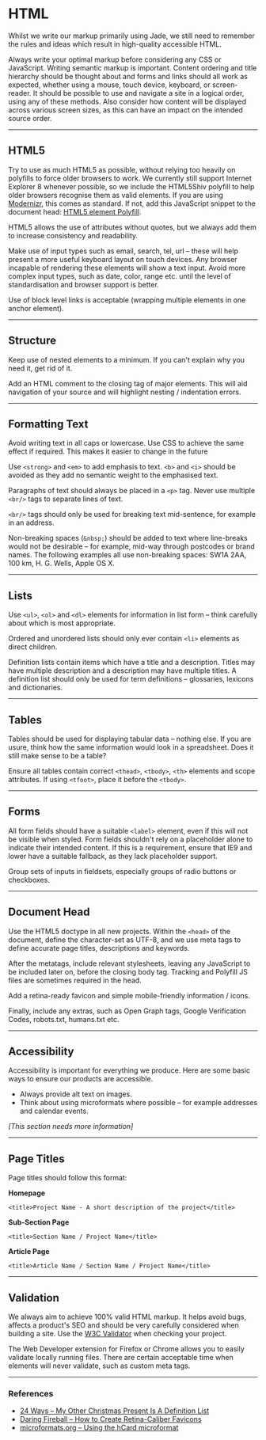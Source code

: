 # HTML

Whilst we write our markup primarily using Jade, we still need to remember the rules and ideas which result in high-quality accessible HTML.

Always write your optimal markup before considering any CSS or JavaScript. Writing semantic markup is important. Content ordering and title hierarchy should be thought about and forms and links should all work as expected, whether using a mouse, touch device, keyboard, or screen-reader. It should be possible to use and navigate a site in a logical order, using any of these methods. Also consider how content will be displayed across various screen sizes, as this can have an impact on the intended source order.

---

## HTML5

Try to use as much HTML5 as possible, without relying too heavily on polyfills to force older browsers to work. We currently still support Internet Explorer 8 whenever possible, so we include the HTML5Shiv polyfill to help older browsers recognise them as valid elements. If you are using [Modernizr](http://modernizr.com/), this comes as standard. If not, add this JavaScript snippet to the document head: [HTML5 element Polyfill](https://gist.github.com/jackbrewer/5894623).

HTML5 allows the use of attributes without quotes, but we always add them to increase consistency and readability.

Make use of input types such as email, search, tel, url – these will help present a more useful keyboard layout on touch devices. Any browser incapable of rendering these elements will show a text input. Avoid more complex input types, such as date, color, range etc. until the level of standardisation and browser support is better.

Use of block level links is acceptable (wrapping multiple elements in one anchor element).

---

## Structure

Keep use of nested elements to a minimum. If you can't explain why you need it, get rid of it.

Add an HTML comment to the closing tag of major elements. This will aid navigation of your source and will highlight nesting / indentation errors.

---

## Formatting Text

Avoid writing text in all caps or lowercase. Use CSS to achieve the same effect if required. This makes it easier to change in the future

Use `<strong>` and `<em>` to add emphasis to text. `<b>` and `<i>` should be avoided as they add no semantic weight to the emphasised text.

Paragraphs of text should always be placed in a `<p>` tag. Never use multiple `<br/>` tags to separate lines of text.

`<br/>` tags should only be used for breaking text mid-sentence, for example in an address.

Non-breaking spaces (`&nbsp;`) should be added to text where line-breaks would not be desirable – for example, mid-way through postcodes or brand names. The following examples all use non-breaking spaces: SW1A&nbsp;2AA, 100&nbsp;km, H.&nbsp;G.&nbsp;Wells, Apple&nbsp;OS&nbsp;X.

---

## Lists

Use `<ul>`, `<ol>` and `<dl>` elements for information in list form – think carefully about which is most appropriate.

Ordered and unordered lists should only ever contain `<li>` elements as direct children.

Definition lists contain items which have a title and a description. Titles may have multiple description and a description may have multiple titles. A definition list should only be used for term definitions – glossaries, lexicons and dictionaries.<sup><a class="reference-link" href="#ref-definition-lists"></a></sup>

---

## Tables

Tables should be used for displaying tabular data – nothing else. If you are usure, think how the same information would look in a spreadsheet. Does it still make sense to be a table?

Ensure all tables contain correct `<thead>`, `<tbody>`, `<th>` elements and scope attributes. If using `<tfoot>`, place it before the `<tbody>`.

---

## Forms

All form fields should have a suitable `<label>` element, even if this will not be visible when styled. Form fields shouldn't rely on a placeholder alone to indicate their intended content. If this is a requirement, ensure that IE9 and lower have a suitable fallback, as they lack placeholder support.

Group sets of inputs in fieldsets, especially groups of radio buttons or checkboxes.

---

## Document Head

Use the HTML5 doctype in all new projects. Within the `<head>` of the document, define the character-set as UTF-8, and we use meta tags to define accurate page titles, descriptions and keywords.

After the metatags, include relevant stylesheets, leaving any JavaScript to be included later on, before the closing body tag. Tracking and Polyfill JS files are sometimes required in the head.

Add a retina-ready favicon<sup><a class="reference-link" href="#ref-retina-favicon"></a></sup> and simple mobile-friendly information / icons.

Finally, include any extras, such as Open Graph tags, Google Verification Codes, robots.txt, humans.txt etc.

---

## Accessibility

Accessibility is important for everything we produce. Here are some basic ways to ensure our products are accessible.

* Always provide alt text on images.
* Think about using microformats where possible – for example addresses and calendar events<sup><a class="reference-link" href="#ref-microformats"></a></sup>.

*[This section needs more information]*

---

## Page Titles

Page titles should follow this format:

**Homepage**
```
<title>Project Name - A short description of the project</title>
```

**Sub-Section Page**
```
<title>Section Name / Project Name</title>
```

**Article Page**
```
<title>Article Name / Section Name / Project Name</title>
```

---

## Validation

We always aim to achieve 100% valid HTML markup. It helps avoid bugs, affects a product's SEO and should be very carefully considered when building a site. Use the [W3C Validator](http://validator.w3.org/) when checking your project.

The Web Developer extension for Firefox or Chrome allows you to easily validate locally running files. There are certain acceptable time when elements will never validate, such as custom meta tags.

---

### References

* <a id="ref-definition-lists" href="http://24ways.org/2007/my-other-christmas-present-is-a-definition-list/">24 Ways – My Other Christmas Present Is A Definition List</a>
* <a id="ref-retina-favicon" href="http://daringfireball.net/2013/01/retina_favicons">Daring Fireball – How to Create Retina-Caliber Favicons</a>
* <a id="ref-microformats" href="http://microformats.org/wiki/hcard">microformats.org – Using the hCard microformat</a>
